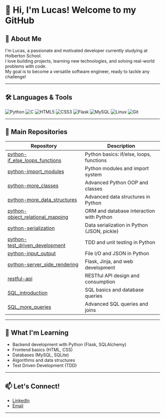 # 👋 Hi, I'm Lucas! Welcome to my GitHub

## 🚀 About Me

I'm Lucas, a passionate and motivated developer currently studying at Holberton School.  
I love building projects, learning new technologies, and solving real-world problems with code.  
My goal is to become a versatile software engineer, ready to tackle any challenge!

---

## 🛠️ Languages & Tools

![Python](https://img.shields.io/badge/Python-3776AB?style=flat&logo=python&logoColor=white)
![C](https://img.shields.io/badge/C-00599C?style=flat&logo=c&logoColor=white)
![HTML5](https://img.shields.io/badge/HTML5-E34F26?style=flat&logo=html5&logoColor=white)
![CSS3](https://img.shields.io/badge/CSS3-1572B6?style=flat&logo=css3&logoColor=white)
![Flask](https://img.shields.io/badge/Flask-000000?style=flat&logo=flask&logoColor=white)
![MySQL](https://img.shields.io/badge/MySQL-4479A1?style=flat&logo=mysql&logoColor=white)
![Linux](https://img.shields.io/badge/Linux-FCC624?style=flat&logo=linux&logoColor=black)
![Git](https://img.shields.io/badge/Git-F05032?style=flat&logo=git&logoColor=white)

---

## 📂 Main Repositories

| Repository | Description |
|------------|-------------|
| [python-if_else_loops_functions](./python-if_else_loops_functions) | Python basics: if/else, loops, functions |
| [python-import_modules](./python-import_modules) | Python modules and import system |
| [python-more_classes](./python-more_classes) | Advanced Python OOP and classes |
| [python-more_data_structures](./python-more_data_structures) | Advanced data structures in Python |
| [python-object_relational_mapping](./python-object_relational_mapping) | ORM and database interaction with Python |
| [python-serialization](./python-serialization) | Data serialization in Python (JSON, pickle) |
| [python-test_driven_development](./python-test_driven_development) | TDD and unit testing in Python |
| [python-input_output](./python-input_output) | File I/O and JSON in Python |
| [python-server_side_rendering](./python-server_side_rendering) | Flask, Jinja, and web development |
| [restful-api](./restful-api) | RESTful API design and consumption |
| [SQL_introduction](./SQL_introduction) | SQL basics and database queries |
| [SQL_more_queries](./SQL_more_queries) | Advanced SQL queries and joins |

---

## 🌱 What I'm Learning

- Backend development with Python (Flask, SQLAlchemy)
- Frontend basics (HTML, CSS)
- Databases (MySQL, SQLite)
- Algorithms and data structures
- Test Driven Development (TDD)

---

## 📫 Let's Connect!

- [LinkedIn](https://www.linkedin.com/in/lucas-boyadjian-535a4815b)
- [Email](mailto:votre.email@example.com)

---
